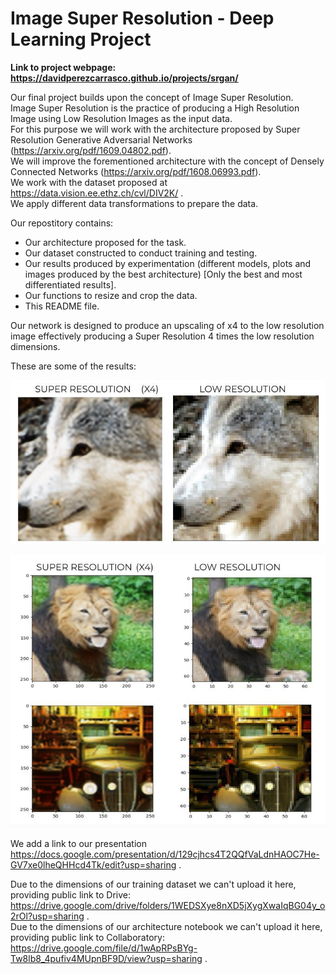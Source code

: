 # Image Super Resolution - Deep Learning Project

**Link to project webpage: https://davidperezcarrasco.github.io/projects/srgan/**

Our final project builds upon the concept of Image Super Resolution.  
Image Super Resolution is the practice of producing a High Resolution Image using Low Resolution Images as the input data.  
For this purpose we will work with the architecture proposed by Super Resolution Generative Adversarial Networks (https://arxiv.org/pdf/1609.04802.pdf).  
We will improve the forementioned architecture with the concept of Densely Connected Networks (https://arxiv.org/pdf/1608.06993.pdf).   
We work with the dataset proposed at https://data.vision.ee.ethz.ch/cvl/DIV2K/ .   
We apply different data transformations to prepare the data.  

Our repostitory contains:  
* Our architecture proposed for the task.  
* Our dataset constructed to conduct training and testing.  
* Our results produced by experimentation (different models, plots and images produced by the best architecture) [Only the best and most differentiated results].  
* Our functions to resize and crop the data.  
* This README file.

Our network is designed to produce an upscaling of x4 to the low resolution image effectively producing a Super Resolution 4 times the low resolution dimensions.  

These are some of the results:

![Results](images/results.jpg)

![More Results](images/more_results.jpg)

We add a link to our presentation https://docs.google.com/presentation/d/129cjhcs4T2QQfVaLdnHAOC7He-GV7xe0lheQHHcd4Tk/edit?usp=sharing .  

Due to the dimensions of our training dataset we can't upload it here, providing public link to Drive: 
 https://drive.google.com/drive/folders/1WEDSXye8nXD5jXygXwaIqBG04y_o2rOl?usp=sharing .  
Due to the dimensions of our architecture notebook we can't upload it here, providing public link to Collaboratory:  
https://drive.google.com/file/d/1wApRPsBYg-Tw8lb8_4pufiv4MUpnBF9D/view?usp=sharing .

